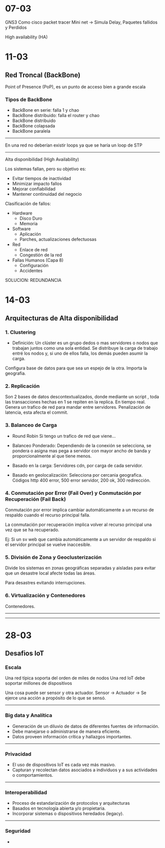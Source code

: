 # 07-03

GNS3 Como cisco packet tracer
Mini net -> Simula Delay, Paquetes fallidos y Perdidos

High availability (HA)
# 11-03
## Red Troncal (BackBone)
Point of Presence (PoP), es un punto de acceso bien a grande escala

### Tipos de BackBone

- BackBone en serie: falla 1 y chao
- BackBone distribuido: falla el router y chao
- BackBone distribuido
- BackBone colapsada
- BackBone paralela



---
En una red no deberían existir loops ya que se haría un loop de STP

---
Alta disponibilidad (High Availability)

Los sistemas fallan, pero su objetivo es:
- Evitar tiempos de inactividad
- Minimizar impacto fallos
- Mejorar confiabilidad
- Mantener continuidad del negocio

Clasificación de fallos:

- Hardware
	- Disco Duro
	- Memoria
- Software
	- Aplicación
	- Parches, actualizaciones defectuosas
- Red
	- Enlace de red
	- Congestión de la red
- Fallas Humanos (Capa 8)
	- Configuración
	- Accidentes


SOLUCION: REDUNDANCIA

# 14-03
## Arquitecturas de Alta disponibilidad

### 1. Clustering

- Definición: Un clúster es un grupo dedos o mas servidores o nodos que trabajan juntos como una sola entidad. Se distribuye la carga de trabajo entré los nodos y, si uno de ellos falla, los demás pueden asumir la carga.

Configura base de datos para que sea un espejo de la otra. Importa la geografia.
### 2. Replicación



Son 2 bases de datos descontextualizados, donde mediante un script , toda las transacciones hechas en 1 se repiten en la replica.
En tiempo real.
Genera un trafico de red para mandar entre servidores. Penalización de latencia, esta afecta el commit.

### 3. Balanceo de Carga 

- Round Robin Si tengo un trafico de red que viene...

- Balanceo Ponderado: Dependiendo de la conexión se selecciona, se pondera o asigna mas pega a servidor con mayor ancho de banda y proporcionalmente al que tiene menos.

- Basado en la carga: Servidores cdn, por carga de cada servidor.
- Basado en geolocalización: Selecciona por cercania geografica.
Códigos http 400 error, 500 error servidor, 200 ok, 300 redirección.

### 4. Conmutación por Error (Fail Over) y Conmutación por Recuperación (Fail Back)

Conmutación por error implica cambiar automáticamente a un recurso de respaldo cuando el recurso principal falla.

La conmutación por recuperación implica volver al recurso principal una vez que se ha recuperado.

Ej: Si un sv web que cambia automáticamente a un servidor de respaldo si el servidor principal se vuelve inaccesible.

### 5. División de Zona y Geoclusterización

Divide los sistemas en zonas geográficas separadas y aisladas para evitar que un desastre local afecte todas las áreas.

Para desastres evitando interrupciones.

### 6. Virtualización y Contenedores
Contenedores.



---
---

# 28-03

## Desafios IoT

### Escala

Una red típica soporta del orden de miles de nodos
Una red IoT debe soportar millones de dispositivos

Una cosa puede ser sensor y otra actuador. 
Sensor → 
Actuador → Se ejerce una acción a propósito de lo que se sensó.

---
### Big data y Analítica
- Generación de un diluvio de datos de diferentes fuentes de información.
- Debe manejarse o administrarse de manera eficiente.
-  Datos proveen información crítica y hallazgos importantes.

---

### Privacidad

- El uso de dispositivos IoT es cada vez más masivo.
- Capturan y recolectan datos asociados a individuos y a sus actividades o comportamientos.

---
### Interoperabilidad

- Proceso de estandarización de protocolos y arquitecturas
- Basados en tecnología abierta y/o propietaria.
- Incorporar sistemas o dispositivos heredados (legacy).

---

### Seguridad

- 





